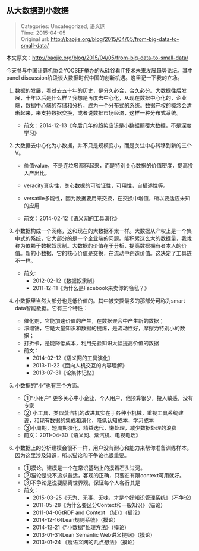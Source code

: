 从大数据到小数据
---
    
> Categories: Uncategorized, 语义网  
> Time: 2015-04-05  
> Original url: <http://baojie.org/blog/2015/04/05/from-big-data-to-small-data/>
    
本文原文：<http://baojie.org/blog/2015/04/05/from-big-data-to-small-data/>

今天参与中国计算机协会YOCSEF举办的从硅谷看IT技术未来发展趋势论坛。其中panel discussion阶段谈大数据时代中国的创新机遇。这里记一下我的立场。

1. 数据的发展，看过去五十年的历史，是分久必合，合久必分。大数据往后发展，十年以后是什么样？我想是再度去中心化，从现在数据中心化的，企业端，数据中心端的存储和分析，成为一个分布式的系统。数据产权的概念会清晰起来，来支持数据交换，或者说数据市场经济，这样一种分布式系统。

    - 前文：2014-12-13《今后几年的趋势应该是小数据颠覆大数据，不是深度学习》

2. 大数据去中心化为小数据，并不只是规模变小，而是关注中心转移到新的三个V。
    - 价值value，不是连垃圾都存起来，而是特别关心数据的价值密度，提高投入产出比。
    - veracity真实性，关心数据的可验证性，可用性，自描述性等。
    - versatile多能性，因为数据要用来交换，在交换中增值，所以要适应未知的应用

    - 前文：2014-02-12《语义网的工具演化》

3. 小数据构成一个网络，这和现在的大数据不太一样。大数据从产权上是一个集中式的系统，它大部分的是一个企业端的问题。能积累这么大的数据量，我戏称为依赖于数据奴隶制。大数据的价值在于分析，提高数据拥有者本人的价值。新的小数据，它的核心价值是交换，在流动中创造价值。这决定了工具链不一样。

    - 前文:
        - 2012-02-12《数据奴隶制》
        - 2011-12-11《为什么是Facebook来卖你的隐私？》


4. 小数据里当然大部分也是低价值的。其中被交换最多的那部分可称为smart data智能数据。它有三个特性：
    - 催化剂，它能加速价值的产生，在数据聚合中产生新的数据；
    - 浓缩铀，它是大量知识和数据的提炼，是流动性好，摩擦力特别小的数据；
    - 打折卡，是能降低成本，利用先验知识大幅提高价值的数据
    - 前文：
        - 2014-02-12《语义网的工具演化》
        - 2013-11-22《面向人机交互的内容理解》
        - 2013-07-31《论集体记忆》
5. 小数据的“小”也有三个方面。
    - ①“小用户” 更多关心中小企业，个人用户，他预算很少，投入敏感，没有专家
    - ② 小工具，类似蒸汽机的改进其实在于各种小机械，重视工具系统建设，和现有数据的集成和演化，降低认知成本，学习成本
    - ③小周期，短周期演化，精益迭代，懒处理，减少数据处理的浪费
    - 前文：2011-04-30《语义网、蒸汽机、电视电话》
6. 小数据上的分析建模会很不一样，用户没有耐心和能力来帮你准备训练样本。因为这里涉及知识，所以猫论和不争论也很重要。
    - ①摸论，建模是一个在常识基础上的摸着石头过河。
    - ②猫论是说不追求普适，客观的正确，只要在有限context可用就好。
    - ③不争论是说要隔离世界观，保证每个人各行其是
    - 前文：
        - 2015-03-25《无为、无事、无味，才是个好知识管理系统》（不争论）
        - 2011-05-28《为什么要区分Context和一般知识》（猫论）
        - 2011-04-06《RDF and Context （域）》（猫论）
        - 2014-12-16《Lean规则系统》（摸论）
        - 2014-12-21《“小数据”处理方法》（摸论）
        - 2013-01-31《Lean Semantic Web讲义提纲》（摸论） 
        - 2013-01-24 《瘦语义网的几点想法》（摸论）      
    